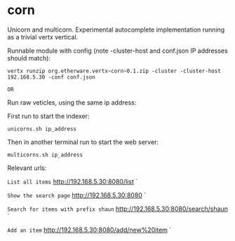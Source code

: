 corn
====

 Unicorn and multicorn. Experimental autocomplete implementation running as a trivial vertx vertical.

Runnable module with config (note -cluster-host and conf.json IP addresses should match):

  `vertx runzip org.etherware.vertx~corn~0.1.zip -cluster -cluster-host 192.168.5.30 -conf conf.json` 


    OR   
       


Run raw veticles, using the same ip address:

First run to start the indexer: 

  `unicorns.sh ip_address`

Then in another terminal run to start the web server: 

  `multicorns.sh ip_address`


Relevant urls:  

`List all items`
http://192.168.5.30:8080/list  `

`Show the search page`
http://192.168.5.30:8080  `

`Search for items with prefix shaun`
http://192.168.5.30:8080/search/shaun  `

`Add an item`
http://192.168.5.30:8080/add/new%20item  `





